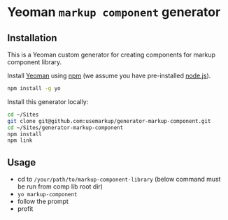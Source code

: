
# Yeoman `markup component` generator


## Installation

This is a Yeoman custom generator for creating components for markup component library.

Install [Yeoman](http://yeoman.io) using [npm](https://www.npmjs.com/) (we assume you have pre-installed [node.js](https://nodejs.org/)).

```bash
npm install -g yo
```

Install this generator locally:

```bash
cd ~/Sites
git clone git@github.com:usemarkup/generator-markup-component.git
cd ~/Sites/generator-markup-component
npm install
npm link
```


## Usage

* cd to `/your/path/to/markup-component-library` (below command must be run from comp lib root dir)
* `yo markup-component`
* follow the prompt
* profit
